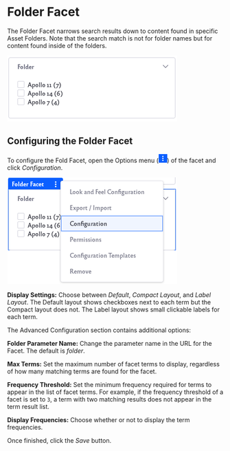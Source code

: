 # Folder Facet

The Folder Facet narrows search results down to content found in specific Asset Folders. Note that the search match is not for folder names but for content found inside of the folders.

![Example of folder facet results.](folder-facet/images/01.png)

## Configuring the Folder Facet

To configure the Fold Facet, open the Options menu (![Click on the options icon of the search bar.](../../../images/icon-app-options.png)) of the facet and click *Configuration*.

![Click on the Configuration option.](folder-facet/images/02.png)

**Display Settings:** Choose between *Default*, *Compact Layout*, and *Label Layout*. The Default layout shows checkboxes next to each term but the Compact layout does not. The Label layout shows small clickable labels for each term.

The Advanced Configuration section contains additional options: 

**Folder Parameter Name:** Change the parameter name in the URL for the Facet. The default is *folder*. 

**Max Terms:** Set the maximum number of facet terms to display, regardless of how many matching terms are found for the facet.

**Frequency Threshold:** Set the minimum frequency required for terms to appear in the list of facet terms. For example, if the frequency threshold of a facet is set to `3`, a term with two matching results does not appear in the term result list.

**Display Frequencies:** Choose whether or not to display the term frequencies.

Once finished, click the *Save* button.
